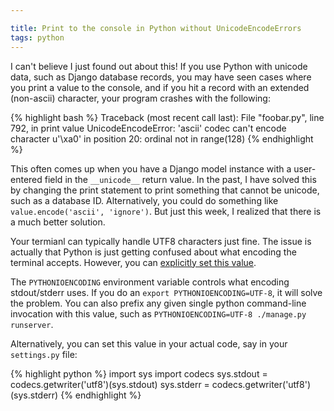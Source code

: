 ```yaml
---

title: Print to the console in Python without UnicodeEncodeErrors
tags: python
---
```


I can't believe I just found out about this! If you use Python with unicode data, such as Django database records, you may have seen cases where you print a value to the console, and if you hit a record with an extended (non-ascii) character, your program crashes with the following:

{% highlight bash %}
Traceback (most recent call last):
  File "foobar.py", line 792, in <module>
    print value
UnicodeEncodeError: 'ascii' codec can't encode character u'\xa0' in position 20: ordinal not in range(128)
{% endhighlight %}

This often comes up when you have a Django model instance with a user-entered field in the `__unicode__` return value. In the past, I have solved this by changing the print statement to print something that cannot be unicode, such as a database ID. Alternatively, you could do something like `value.encode('ascii', 'ignore')`. But just this week, I realized that there is a much better solution.

Your termianl can typically handle UTF8 characters just fine. The issue is actually that Python is just getting confused about what encoding the terminal accepts. However, you can [explicitly set this value](http://docs.python.org/2/using/cmdline.html#envvar-PYTHONIOENCODING).

The `PYTHONIOENCODING` environment variable controls what encoding stdout/stderr uses. If you do an `export PYTHONIOENCODING=UTF-8`, it will solve the problem. You can also prefix any given single python command-line invocation with this value, such as `PYTHONIOENCODING=UTF-8 ./manage.py runserver`.

Alternatively, you can set this value in your actual code, say in your `settings.py` file:

{% highlight python %}
import sys
import codecs
sys.stdout = codecs.getwriter('utf8')(sys.stdout)
sys.stderr = codecs.getwriter('utf8')(sys.stderr)
{% endhighlight %}
